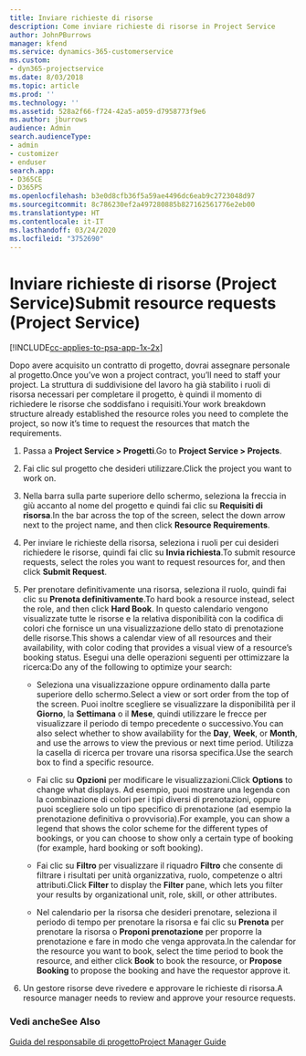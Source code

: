 ```yaml
---
title: Inviare richieste di risorse
description: Come inviare richieste di risorse in Project Service
author: JohnPBurrows
manager: kfend
ms.service: dynamics-365-customerservice
ms.custom:
- dyn365-projectservice
ms.date: 8/03/2018
ms.topic: article
ms.prod: ''
ms.technology: ''
ms.assetid: 528a2f66-f724-42a5-a059-d7958773f9e6
ms.author: jburrows
audience: Admin
search.audienceType:
- admin
- customizer
- enduser
search.app:
- D365CE
- D365PS
ms.openlocfilehash: b3e0d8cfb36f5a59ae4496dc6eab9c2723048d97
ms.sourcegitcommit: 8c786230ef2a497280885b827162561776e2eb00
ms.translationtype: HT
ms.contentlocale: it-IT
ms.lasthandoff: 03/24/2020
ms.locfileid: "3752690"
---
```

# <a name="submit-resource-requests-project-service"></a><span data-ttu-id="9e73a-103">Inviare richieste di risorse (Project Service)</span><span class="sxs-lookup"><span data-stu-id="9e73a-103">Submit resource requests (Project Service)</span></span>

[!INCLUDE[cc-applies-to-psa-app-1x-2x](../includes/cc-applies-to-psa-app-1x-2x.md)]

<span data-ttu-id="9e73a-104">Dopo avere acquisito un contratto di progetto, dovrai assegnare personale al progetto.</span><span class="sxs-lookup"><span data-stu-id="9e73a-104">Once you’ve won a project contract, you’ll need to staff your project.</span></span> <span data-ttu-id="9e73a-105">La struttura di suddivisione del lavoro ha già stabilito i ruoli di risorsa necessari per completare il progetto, è quindi il momento di richiedere le risorse che soddisfano i requisiti.</span><span class="sxs-lookup"><span data-stu-id="9e73a-105">Your work breakdown structure already established the resource roles you need to complete the project, so now it’s time to request the resources that match the requirements.</span></span>  
  
1.  <span data-ttu-id="9e73a-106">Passa a **Project Service > Progetti**.</span><span class="sxs-lookup"><span data-stu-id="9e73a-106">Go to **Project Service > Projects**.</span></span>  
  
2.  <span data-ttu-id="9e73a-107">Fai clic sul progetto che desideri utilizzare.</span><span class="sxs-lookup"><span data-stu-id="9e73a-107">Click the project you want to work on.</span></span>  
  
3.  <span data-ttu-id="9e73a-108">Nella barra sulla parte superiore dello schermo, seleziona la freccia in giù accanto al nome del progetto e quindi fai clic su **Requisiti di risorsa**.</span><span class="sxs-lookup"><span data-stu-id="9e73a-108">In the bar across the top of the screen, select the down arrow next to the project name, and then click **Resource Requirements**.</span></span>  
  
4.  <span data-ttu-id="9e73a-109">Per inviare le richieste della risorsa, seleziona i ruoli per cui desideri richiedere le risorse, quindi fai clic su **Invia richiesta**.</span><span class="sxs-lookup"><span data-stu-id="9e73a-109">To submit resource requests, select the roles you want to request resources for, and then click **Submit Request**.</span></span>  
  
5.  <span data-ttu-id="9e73a-110">Per prenotare definitivamente una risorsa, seleziona il ruolo, quindi fai clic su **Prenota definitivamente**.</span><span class="sxs-lookup"><span data-stu-id="9e73a-110">To hard book a resource instead, select the role, and then click **Hard Book**.</span></span> <span data-ttu-id="9e73a-111">In questo calendario vengono visualizzate tutte le risorse e la relativa disponibilità con la codifica di colori che fornisce un una visualizzazione dello stato di prenotazione delle risorse.</span><span class="sxs-lookup"><span data-stu-id="9e73a-111">This shows a calendar view of all resources and their availability, with color coding that provides a visual view of a resource’s booking status.</span></span> <span data-ttu-id="9e73a-112">Esegui una delle operazioni seguenti per ottimizzare la ricerca:</span><span class="sxs-lookup"><span data-stu-id="9e73a-112">Do any of the following to optimize your search:</span></span>  
  
    -   <span data-ttu-id="9e73a-113">Seleziona una visualizzazione oppure ordinamento dalla parte superiore dello schermo.</span><span class="sxs-lookup"><span data-stu-id="9e73a-113">Select a view or sort order from the top of the screen.</span></span> <span data-ttu-id="9e73a-114">Puoi inoltre scegliere se visualizzare la disponibilità per il **Giorno**, la **Settimana** o il **Mese**, quindi utilizzare le frecce per visualizzare il periodo di tempo precedente o successivo.</span><span class="sxs-lookup"><span data-stu-id="9e73a-114">You can also select whether to show availability for the **Day**, **Week**, or **Month**, and use the arrows to view the previous or next time period.</span></span> <span data-ttu-id="9e73a-115">Utilizza la casella di ricerca per trovare una risorsa specifica.</span><span class="sxs-lookup"><span data-stu-id="9e73a-115">Use the search box to find a specific resource.</span></span>  
  
    -   <span data-ttu-id="9e73a-116">Fai clic su **Opzioni** per modificare le visualizzazioni.</span><span class="sxs-lookup"><span data-stu-id="9e73a-116">Click **Options** to change what displays.</span></span> <span data-ttu-id="9e73a-117">Ad esempio, puoi mostrare una legenda con la combinazione di colori per i tipi diversi di prenotazioni, oppure puoi scegliere solo un tipo specifico di prenotazione (ad esempio la prenotazione definitiva o provvisoria).</span><span class="sxs-lookup"><span data-stu-id="9e73a-117">For example, you can show a legend that shows the color scheme for the different types of bookings, or you can choose to show only a certain type of booking (for example, hard booking or soft booking).</span></span>  
  
    -   <span data-ttu-id="9e73a-118">Fai clic su **Filtro** per visualizzare il riquadro **Filtro** che consente di filtrare i risultati per unità organizzativa, ruolo, competenze o altri attributi.</span><span class="sxs-lookup"><span data-stu-id="9e73a-118">Click **Filter** to display the **Filter** pane, which lets you filter your results by organizational unit, role, skill, or other attributes.</span></span>  
  
    -   <span data-ttu-id="9e73a-119">Nel calendario per la risorsa che desideri prenotare, seleziona il periodo di tempo per prenotare la risorsa e fai clic su **Prenota** per prenotare la risorsa o **Proponi prenotazione** per proporre la prenotazione e fare in modo che venga approvata.</span><span class="sxs-lookup"><span data-stu-id="9e73a-119">In the calendar for the resource you want to book, select the time period to book the resource, and either click **Book** to book the resource, or **Propose Booking** to propose the booking and have the requestor approve it.</span></span>  
  
6.  <span data-ttu-id="9e73a-120">Un gestore risorse deve rivedere e approvare le richieste di risorsa.</span><span class="sxs-lookup"><span data-stu-id="9e73a-120">A resource manager needs to review and approve your resource requests.</span></span>  
  
### <a name="see-also"></a><span data-ttu-id="9e73a-121">Vedi anche</span><span class="sxs-lookup"><span data-stu-id="9e73a-121">See Also</span></span>  
 [<span data-ttu-id="9e73a-122">Guida del responsabile di progetto</span><span class="sxs-lookup"><span data-stu-id="9e73a-122">Project Manager Guide</span></span>](../project-service/project-manager-guide.md)
